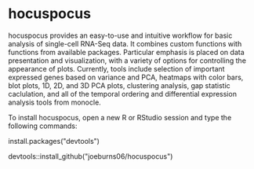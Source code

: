 # hocuspocus

hocuspocus provides an easy-to-use and intuitive workflow for basic analysis of 
single-cell RNA-Seq data.  It combines custom functions with functions from
available packages.  Particular emphasis is placed on data presentation and
visualization, with a variety of options for controlling the appearance of
plots.  Currently, tools include selection of important expressed genes based on
variance and PCA, heatmaps with color bars, blot plots, 1D, 2D, and 3D PCA
plots, clustering analysis, gap statistic caclulation, and all of the temporal
ordering and differential expression analysis tools from monocle.

To install hocuspocus, open a new R or RStudio session and type the following commands:

install.packages("devtools")

devtools::install_github("joeburns06/hocuspocus")

